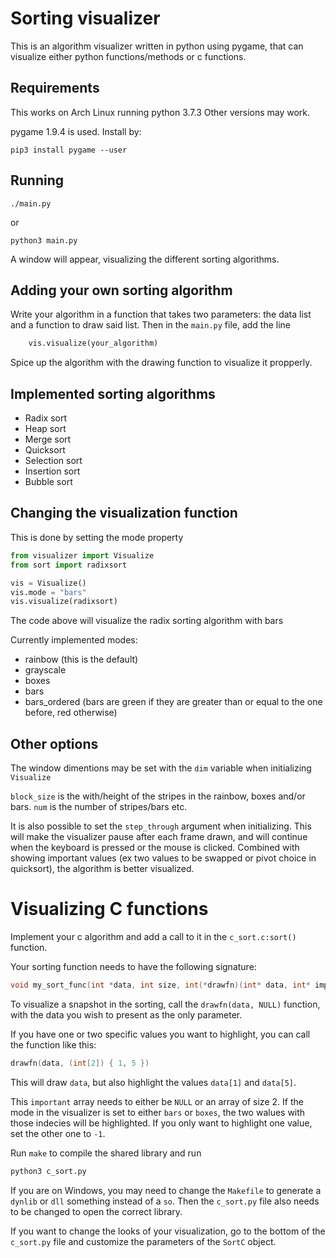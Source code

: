 # Sorting visualizer

This is an algorithm visualizer written in python using pygame, that can visualize either python functions/methods or c functions.

## Requirements

This works on Arch Linux running python 3.7.3
Other versions may work.

pygame 1.9.4 is used.
Install by:

```
pip3 install pygame --user
```

## Running

```
./main.py
```

or

```
python3 main.py
```

A window will appear, visualizing the different sorting algorithms.

## Adding your own sorting algorithm

Write your algorithm in a function that takes two parameters: the data list and a function to draw said list.
Then in the `main.py` file, add the line

```python
	vis.visualize(your_algorithm)
```

Spice up the algorithm with the drawing function to visualize it propperly.

## Implemented sorting algorithms

 * Radix sort
 * Heap sort
 * Merge sort
 * Quicksort
 * Selection sort
 * Insertion sort
 * Bubble sort

## Changing the visualization function

This is done by setting the mode property

```python
from visualizer import Visualize
from sort import radixsort

vis = Visualize()
vis.mode = "bars"
vis.visualize(radixsort)
```

The code above will visualize the radix sorting algorithm with bars

Currently implemented modes:
 * rainbow (this is the default)
 * grayscale
 * boxes
 * bars
 * bars_ordered (bars are green if they are greater than or equal to the one before, red otherwise)

## Other options

The window dimentions may be set with the `dim` variable when initializing `Visualize`

`block_size` is the with/height of the stripes in the rainbow, boxes and/or bars.
`num` is the number of stripes/bars etc.

It is also possible to set the `step_through` argument when initializing.
This will make the visualizer pause after each frame drawn, and will continue when the keyboard is pressed or the mouse is clicked.
Combined with showing important values (ex two values to be swapped or pivot choice in quicksort), the algorithm is better visualized.

# Visualizing C functions

Implement your c algorithm and add a call to it in the `c_sort.c:sort()` function.

Your sorting function needs to have the following signature:

```c
void my_sort_func(int *data, int size, int(*drawfn)(int* data, int* important));
```

To visualize a snapshot in the sorting, call the `drawfn(data, NULL)` function, with the data you wish to present as the only parameter.

If you have one or two specific values you want to highlight, you can call the function like this:

```c
drawfn(data, (int[2]) { 1, 5 })
```

This will draw `data`, but also highlight the values `data[1]` and `data[5]`.

This `important` array needs to either be `NULL` or an array of size 2.
If the mode in the visualizer is set to either `bars` or `boxes`, the two walues with those indecies will be highlighted.
If you only want to highlight one value, set the other one to `-1`.

Run `make` to compile the shared library and run

```bash
python3 c_sort.py
```

If you are on Windows, you may need to change the `Makefile` to generate a `dynlib` or `dll` something instead of a `so`. Then the `c_sort.py` file also needs to be changed to open the correct library.

If you want to change the looks of your visualization, go to the bottom of the `c_sort.py` file and customize the parameters of the `SortC` object.
